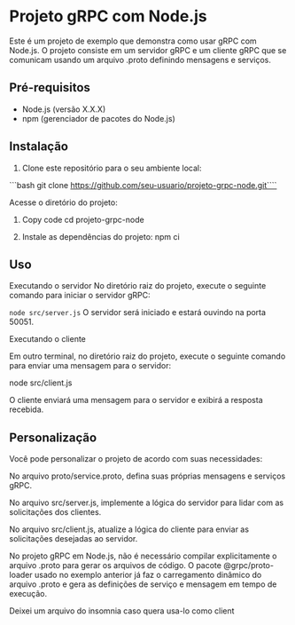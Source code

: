 # Projeto gRPC com Node.js

Este é um projeto de exemplo que demonstra como usar gRPC com Node.js. O projeto consiste em um servidor gRPC e um cliente gRPC que se comunicam usando um arquivo .proto definindo mensagens e serviços.

## Pré-requisitos

- Node.js (versão X.X.X)
- npm (gerenciador de pacotes do Node.js)

## Instalação

1. Clone este repositório para o seu ambiente local:

```bash git clone https://github.com/seu-usuario/projeto-grpc-node.git````

Acesse o diretório do projeto:

1. Copy code cd projeto-grpc-node

2. Instale as dependências do projeto: npm ci

## Uso
Executando o servidor
No diretório raiz do projeto, execute o seguinte comando para iniciar o servidor gRPC:

```node src/server.js```
O servidor será iniciado e estará ouvindo na porta 50051.

Executando o cliente

Em outro terminal, no diretório raiz do projeto, execute o seguinte comando para enviar uma mensagem para o servidor:

node src/client.js

O cliente enviará uma mensagem para o servidor e exibirá a resposta recebida.

## Personalização


Você pode personalizar o projeto de acordo com suas necessidades:

No arquivo proto/service.proto, defina suas próprias mensagens e serviços gRPC.

No arquivo src/server.js, implemente a lógica do servidor para lidar com as solicitações dos clientes.

No arquivo src/client.js, atualize a lógica do cliente para enviar as solicitações desejadas ao servidor.


No projeto gRPC em Node.js, não é necessário compilar explicitamente o arquivo .proto para gerar os arquivos de código. O pacote @grpc/proto-loader usado no exemplo anterior já faz o carregamento dinâmico do arquivo .proto e gera as definições de serviço e mensagem em tempo de execução.

Deixei um arquivo do insomnia caso quera usa-lo como client

